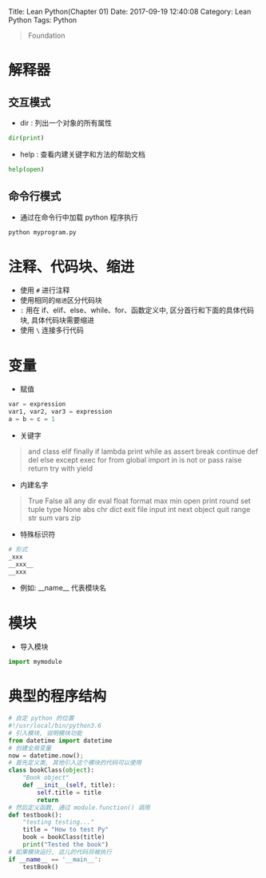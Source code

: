 Title: Lean Python(Chapter 01)
Date: 2017-09-19 12:40:08
Category: Lean Python
Tags: Python

> Foundation

解释器
=====

## 交互模式

* dir : 列出一个对象的所有属性

```python
dir(print)
```

<!--more-->

* help : 查看内建关键字和方法的帮助文档

```python
help(open)
```

## 命令行模式

* 通过在命令行中加载 python 程序执行

```python
python myprogram.py
```

注释、代码块、缩进
===============

* 使用 `#` 进行注释
* 使用相同的`缩进`区分代码块
* `:` 用在 if、elif、else、while、for、函数定义中, 区分首行和下面的具体代码块, 具体代码块需要缩进
* 使用 `\` 连接多行代码

变量
====

* 赋值

```python
var = expression
var1, var2, var3 = expression
a = b = c = 1
```

* 关键字

> and class elif finally if lambda print while as assert break continue def del else except exec for from global import in is not or pass raise return try with yield

* 内建名字

> True False all any dir eval float format max min open print round set tuple type None abs chr dict exit file input int next object quit range str sum vars zip

* 特殊标识符

```python
# 形式
_xxx
__xxx__
__xxx
```

* 例如: \_\_name\_\_ 代表模块名

模块
===

* 导入模块

```python
import mymodule
```

典型的程序结构
===========

```python
# 自定 python 的位置
#!/usr/local/bin/python3.6
# 引入模块, 说明模块功能
from datetime import datetime
# 创建全局变量
now = datetime.now();
# 首先定义类, 其他引入这个模块的代码可以使用
class bookClass(object):
    "Book object"
    def __init__(self, title):
        self.title = title
        return
# 然后定义函数, 通过 module.function() 调用
def testbook():
    "testing testing..."
    title = "How to test Py"
    book = bookClass(title)
    print("Tested the book")
# 如果模块运行, 这儿的代码将被执行
if __name__ == '__main__':
    testBook()
```


